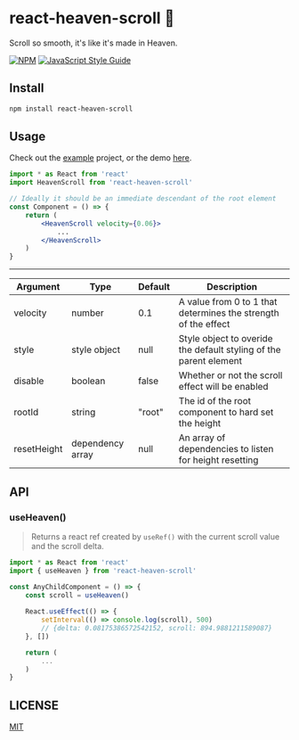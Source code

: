 # react-heaven-scroll 🪽

Scroll so smooth, it's like it's made in Heaven.

[![NPM](https://img.shields.io/npm/v/react-heaven-scroll.svg)](https://www.npmjs.com/package/react-heaven-scroll) [![JavaScript Style Guide](https://img.shields.io/badge/code_style-standard-brightgreen.svg)](https://standardjs.com)

## Install

```bash
npm install react-heaven-scroll
```

## Usage
Check out the [example](/example/) project, or the demo [here](https://react-heaven-scroll.netlify.app/).

```jsx
import * as React from 'react'
import HeavenScroll from 'react-heaven-scroll'

// Ideally it should be an immediate descendant of the root element
const Component = () => {
    return (
        <HeavenScroll velocity={0.06}>
            ...
        </HeavenScroll>
    )
}
```
---

| Argument    | Type              | Default  | Description                                                            |
| ----------- | ------------------| -------- | -----------------------------------------------------------------------|
| velocity    | number            | 0.1      | A value from 0 to 1 that determines the strength of the effect         |
| style       | style object      | null     | Style object to overide the default styling of the parent element      |
| disable     | boolean           | false    | Whether or not the scroll effect will be enabled                       |
| rootId      | string            | "root"   | The id of the root component to hard set the height                    |
| resetHeight | dependency array  | null     | An array of dependencies to listen for height resetting                |


## API

### useHeaven()
> Returns a react ref created by `useRef()` with the current scroll value and the scroll delta.

```jsx
import * as React from 'react'
import { useHeaven } from 'react-heaven-scroll'

const AnyChildComponent = () => {
    const scroll = useHeaven()
    
    React.useEffect(() => {
        setInterval(() => console.log(scroll), 500)
        // {delta: 0.08175386572542152, scroll: 894.9881211589087}
    }, [])

    return (
        ...
    )
}

```

## LICENSE 

[MIT](LICENCE)
